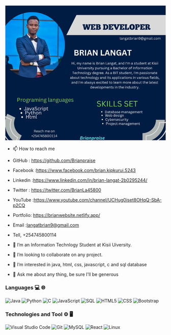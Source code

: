 
<!---
- 👋 Hi, I’m Brian Langat

- 🌱 I’m currently learning java,Dart,Kortlin
- 💞️ I’m looking to collaborate on Website development and Database Management
--->
<p align="center">
  <img src="https://github.com/Brianpraise/Brianpraise/blob/main/brianpraise.png"   title="brianpraise">
</p>

- 📫 How to reach me 

-  GitHub : https://github.com/Brianpraise
-  Facebook :https://www.facebook.com/brian.kipkurui.5243
-  Linkedin :https://www.linkedin.com/in/brian-langat-2b0295244/
-  Twitter : https://twitter.com/BrianLa45800
-  YouTube :https://www.youtube.com/channel/UCHug0iset8OHqQ-SbA-p2CQ
-  Portfolio: https://brianwebsite.netlify.app/
-  Email :langatbrian9@gmail.com
-  Tell, +254745800114
-  🌱 I’m an Information Technlogy Student at Kisii Uiversity.
- 👯 I’m looking to collaborate on any project.
- 👀 I’m interested in java, html, css, javascript, c and sql database
- 💬 Ask me about any thing, be sure I'll be generous



### Languages 💻 🌐
![Java](https://img.shields.io/badge/-Java-000?&logo=java)
![Python](https://img.shields.io/badge/-Python-000?&logo=python)
![C](https://img.shields.io/badge/-C-000?&logo=C)
![JavaScript](https://img.shields.io/badge/-JavaScript-000?&logo=JavaScrip)
![SQL](https://img.shields.io/badge/-SQL-000?&logo=MySQL&logoColor=4479A1)
![HTML5](https://img.shields.io/badge/-HTML5-333333?style=flat&logo=HTML5) 
![CSS](https://img.shields.io/badge/-CSS-333333?style=flat&logo=CSS3)
![Bootstrap](https://img.shields.io/badge/-Bootstrap-333333?style=flat&logo=bootstrap)
### Technologies and Tool ⚙️ 🖥
![Visual Studio Code](https://img.shields.io/badge/-Visual%20Studio%20Code-333333?style=flat&logo=visual-studio-code&logoColor=007ACC)
![Git](https://img.shields.io/badge/-Git-333333?style=flat&logo=git)
![MySQL](https://img.shields.io/badge/-MySQL-333333?style=flat&logo=mysql)
![React](https://img.shields.io/badge/-React-000?&logo=React)
![Linux](https://img.shields.io/badge/-Linux-000?&logo=Linux&logoColor=FCC624)


